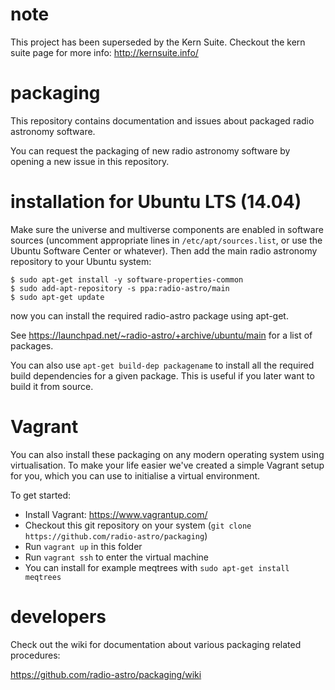 # note

This project has been superseded by the Kern Suite. Checkout the kern suite page for more info: http://kernsuite.info/

# packaging
This repository contains documentation and issues about packaged radio astronomy software. 

You can request the packaging of new radio astronomy software by opening a new issue in this repository.


# installation for Ubuntu LTS (14.04)

Make sure the universe and multiverse components are enabled in software sources (uncomment appropriate lines in ``/etc/apt/sources.list``, or use the Ubuntu Software Center or whatever). Then add the main radio astronomy repository to your Ubuntu system:

    $ sudo apt-get install -y software-properties-common
    $ sudo add-apt-repository -s ppa:radio-astro/main
    $ sudo apt-get update

now you can install the required radio-astro package using apt-get.

See https://launchpad.net/~radio-astro/+archive/ubuntu/main for a list of packages.

You can also use ``apt-get build-dep packagename`` to install all the required build dependencies for a given package. This is useful if you later want to build it from source.


# Vagrant

You can also install these packaging on any modern operating system using
virtualisation. To make your life easier we've created a simple Vagrant
setup for you, which you can use to initialise a virtual environment.

To get started:

 * Install Vagrant: https://www.vagrantup.com/
 * Checkout this git repository on your system (`git clone https://github.com/radio-astro/packaging`)
 * Run `vagrant up` in this folder
 * Run `vagrant ssh` to enter the virtual machine
 * You can install for example meqtrees with `sudo apt-get install meqtrees`


# developers

Check out the wiki for  documentation about various packaging related procedures:

https://github.com/radio-astro/packaging/wiki
